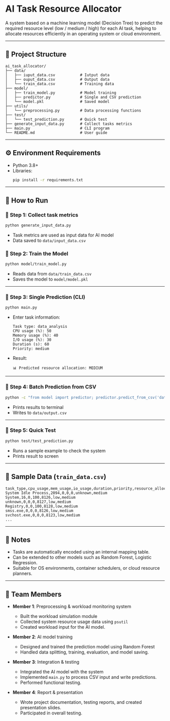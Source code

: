 # AI Task Resource Allocator

A system based on a machine learning model (Decision Tree) to predict the required resource level (low / medium / high) for each AI task, helping to allocate resources efficiently in an operating system or cloud environment.

---

## 📁 Project Structure

```
ai_task_allocator/
├── data/
│   ├── iuput_data.csv           # Iutput data
│   ├── ouput_data.csv           # Output data
│   └── train_data.csv           # Training data
├── model/
│   ├── train_model.py           # Model training
│   ├── predictor.py             # Single and CSV prediction
│   └── model.pkl                # Saved model
├── utils/
│   └── preprocessing.py         # Data processing functions
├── test/
│   └── test_prediction.py       # Quick test
├── generate_input_data.py       # Collect tasks metrics
├── main.py                      # CLI program
└── README.md                    # User guide
```

---

## ⚙️ Environment Requirements

- Python 3.8+
- Libraries:
  ```bash
  pip install -r requirements.txt
  ```

---

## 🚀 How to Run

### 🔹 Step 1: Collect task metrics

```bash
python generate_input_data.py
```
- Task metrics are used as input data for AI model
- Data saved to `data/input_data.csv`
### 🔹 Step 2: Train the Model

```bash
python model/train_model.py
```

- Reads data from `data/train_data.csv`
- Saves the model to `model/model.pkl`

---

### 🔹 Step 3: Single Prediction (CLI)

```bash
python main.py
```

- Enter task information:
  ```
  Task type: data_analysis
  CPU usage (%): 50
  Memory usage (%): 40
  I/O usage (%): 30
  Duration (s): 60
  Priority: medium
  ```
- Result:
  ```
  📊 Predicted resource allocation: MEDIUM
  ```

---

### 🔹 Step 4: Batch Prediction from CSV

```bash
python -c "from model import predictor; predictor.predict_from_csv('data/input_data.csv', 'data/output_data.csv')"
```

- Prints results to terminal
- Writes to `data/output.csv` 

---

### 🔹 Step 5: Quick Test

```bash
python test/test_prediction.py
```

- Runs a sample example to check the system
- Prints result to screen

---

## 🧪 Sample Data (`train_data.csv`)

```csv
task_type,cpu_usage,mem_usage,io_usage,duration,priority,resource_allocated
System Idle Process,2094,0,0,0,unknown,medium
System,16,0,100,8126,low,medium
unknown,0,0,0,8127,low,medium
Registry,0,0,100,8128,low,medium
smss.exe,0,0,0,8126,low,medium
svchost.exe,0,0,0,8123,low,medium
...
```

---

## 📌 Notes

- Tasks are automatically encoded using an internal mapping table.
- Can be extended to other models such as Random Forest, Logistic Regression.
- Suitable for OS environments, container schedulers, or cloud resource planners.

---

## 👥 Team Members

- **Member 1**: Preprocessing & workload monitoring system  
  - Built the workload simulation module
  - Collected system resource usage data using `psutil`
  - Created workload input for the AI model.

- **Member 2**: AI model training  
  - Designed and trained the prediction model using Random Forest
  - Handled data splitting, training, evaluation, and model saving.

- **Member 3**: Integration & testing  
  - Integrated the AI model with the system
  - Implemented `main.py` to process CSV input and write predictions. 
  - Performed functional testing.

- **Member 4**: Report & presentation  
  - Wrote project documentation, testing reports, and created presentation slides. 
  - Participated in overall testing.
